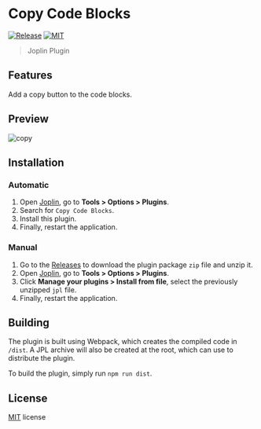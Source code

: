 # Copy Code Blocks

[![Release](https://img.shields.io/github/v/release/LightAPIs/joplin-copy-code-blocks?style=flat-square)](https://github.com/LightAPIs/joplin-copy-code-blocks/releases/latest) [![MIT](https://img.shields.io/github/license/LightAPIs/joplin-copy-code-blocks?style=flat-square)](/LICENSE)

> Joplin Plugin

## Features

Add a copy button to the code blocks.

## Preview

![copy](https://gcore.jsdelivr.net/gh/LightAPIs/PicGoImg@master/img/202301151550499.gif)

## Installation

### Automatic

1. Open [Joplin](https://joplinapp.org/), go to **Tools > Options > Plugins**.
2. Search for `Copy Code Blocks`.
3. Install this plugin.
4. Finally, restart the application.

### Manual

1. Go to the [Releases](https://github.com/LightAPIs/joplin-copy-code-blocks/releases/latest) to download the plugin package `zip` file and unzip it.
2. Open [Joplin](https://joplinapp.org/), go to **Tools > Options > Plugins**.
3. Click **Manage your plugins > Install from file**, select the previously unzipped `jpl` file.
4. Finally, restart the application.

## Building

The plugin is built using Webpack, which creates the compiled code in `/dist`. A JPL archive will also be created at the root, which can use to distribute the plugin.

To build the plugin, simply run `npm run dist`.

## License

[MIT](./LICENSE) license
